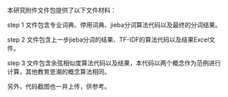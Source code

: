 本研究附件文件包提供了以下文件材料：

step 1
文件包含专业词典、停用词典、jieba分词算法代码以及最终的分词结果。

step 2
文件包含上一步jieba分词的结果、TF-IDF的算法代码以及结果Excel文件。

step 3
文件包含余弦相似度算法代码以及结果，本代码以两个概念作为范例进行计算，其他教育思潮的概念算法相同。

另外，代码截图也一并上传，供参考。
